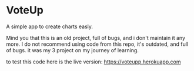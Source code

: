 # VoteUp
A simple app to create charts easly.

Mind you that this is an old project, full of bugs, and i don't maintain it any more.
I do not recommend using code from this repo, it's outdated, and full of bugs. it was my 3 project on my journey of learning.

to test this code here is the live version:
https://voteupp.herokuapp.com
